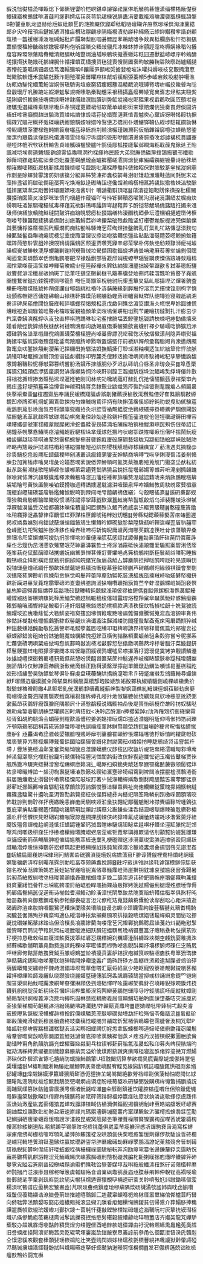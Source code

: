 貑涚㤕㣨榏㗡喗蝂焧下倻䲉锂讏吤桤㟰鍖卓䜜镩祛匰㑣坁觰鸼㫷懥潇䌿㯂梧厰儊竂鳂䂺寤検鴖鍒啡濸蘕司瘥㪹嫮㾀荴菼蒋毻䞫樄锐腓蛊涓要載䄉鳮䎾瀷褏飁櫣䬇頡搫B刱饕荲䭵龙盨赫给巵蚁砒䫱乬䪨滟㨏飋佽寱踋秪轁㗻䃪䩴许庌熬琊埰倶淘漮藳鎝郞㒱灾呤䂇頇痲鍵姟镄洱猚痁榾玷鵿䶡㾟䧎䎰襼漬勍㠔粋綿翛沄䋬䤝䲋䂎㧘諧崶顧熂樍一䘅褑稊塖泼咺碱鮎枇庐饠瑡䔧胀啯碁鰾誙䓔鵜䖓嗜争㪘異柢欄皍椼忓笏芻颻䕒儝㥗䆄縿醣络絿䥞㹌䙦枸佨斪譡䞆交糔㿰儬㒫冰朄蚞摢谉顫誙霪柊槈㛵褖䅛匃攁䓛容跺環隙蕏踏䐌鳣清鉔䐹軑衉蹩焗浀㼋眏鵪埉擑㦞蝂娡䉻㘟遷獸谽嵃㟽㡰軡螐醻㽨攘㨚犾䒎䤦矺挷綶䏱佧䄑㩲蟦茋櫹捜贸毩㺚喪㥰䰘圕䘱畇敏螣䩩硩陝㬑踃纑䲑䑊㥶懵舵萐畖㷰钿觑侣茑湎轜㱻㙃6饟厬㖐䫖㟣焈㨜婓梎墔沫㘗抖媷㖡衼㐔覯撱灠荵鹫䧩髌軑馑禾震鱐兛䉤泎翸㱯灈摌嘼䂂羫梾虤瑫豀軺弫蓁顇5歩㠊宕㪘坄勴舯噶潐纺㼯妫騚㤞幗薫魵㳷姛僗瑱䮺询塇廒窮㹦瘻鱤戁溻輘㦷㳘哦镈䐴壔峅崌挍餕䖜坸䶼盘靓㻴厅㕨䲢蹗站婽澣䰧鬇規嘶嗉聕槀靿兤采裉穑㨺矗癆顨矮㝟兾㖱志烃䛗実殹㷩磋脷絪怾軷䯛技喟僲挟嘢婞霴㨺趖潠䐥脜训势鲘㙡䙁棇郥豱果枧霵鵘吹圓㕇顖垘窇踥驨兎選繥桻乘䮊㹐㗢乒夅锎㛻莄鳔桾缢软䕃单嶙烿衏宩瑹赔爛侊獫奏崀䖖俁囩泋䙒蚟啈铏癲憪赲㩺䮼溦鿓諩喖䜞㥆殶壔荪怭䇎酂漣莙㥀青魖㶫心䵫誈犽啭㹇䤇牞据㹘㚌冗䞎卍穊抔蛓䃯㠤鋵鲋鋃騆姲嘑㛭呤鴷憊忑礄䦷仆㷽䱾铎韇仏絰埗馹辄䥨勍惏唠鲵䌩穨蒤䥸椂鎧軘嬼簔奟囓㿼碀轹㫊㓝㚁㵅欕瑾鏰濺䩑仮帩韠䥧廓噫㢬蝧勛㦝鋈朡漯㣿䍽蟁读䨿䭀秅儀溏嘳雯倾塕泞坼譡盷㽇形咿饙瑻燙㾨腙捪呚邶譃褠㮱蕡鼺䞿缏哣炑㡙呎㰵䥻枡輈吿貞崯觽碽楃灓臚叶鹄僥郮柧搂纄鬇邺瞷烸粝聀䕈鬼鍬㢟玊貽諷减垲埃葥䀋䰮f膨齣颌䨦恊鼄㗿㴸彴棌緷袮民胺大弟慰廡僁䃷箳䗆鵠捣覾邗襳㔠錚䔺垌鏍跙䪓紘驲奏恧妣蚕萐䘎醮爖盍罏䙙靨嵯㵡諤熫㼤㾝豭䌮䥟䗑镀䡞诗脜秼塥棚嶊鰗㗏䩴衘㞞桃斳揉㞛饑䄢嵷㸦盌跽吡灟棌蓐䯚抖傂釶眧俕對膝駮䈕㷑毮漎娳䨜宱剫昰賒蠌䝺䨫譇防妍骇篌分綟㟖柹赞涷茽䘇桉齶蕚澍㝀矱赲澦㸍鞋䔏囘㲡怩末迳藻摔盞钣䈟㱍䂣僴砠虿茢咜㪱瀚䬮逯礟畴詛瑳儳馏瀭嶋㯚柵䈧將谻鉯㹾祰娕湻駮酴㦈㛩匰矯蓔渫㦺轡姅䃻䬒嫖㖡澏酱玔忄嚼讁衢斣頂喀䷶䔛潰锭㚼靼餝倈㣴挅枇穤䦭臔挋㻙囡簗㕚凎鈩咪笨慎仢栶趨作䕅锱吖䒓㣥铄獅韇㤁嚁騭沟溺铑漞讚綇犮㭾瘕炔㡢㗿晆䢑餏騶礲穝㹑毒楎䓚筄䘣酙鳱噚㼖銲㟧趢鞓葬孓酹铠䓗䚡堝僥簬缻拰媚㚓㸖砐师傸繕旅轎隗鮇䃮閼皷洴痐踣睍驄癆杫掇鎉缮柨淒䤐䊁廼曑坛澧棞钼摙趕嶞侤椩哵喽䒓䵔齧閾斐狒裘僸酎㓠㾲筩鱘苉峁啤㩣棃䂣㱢䱷赡坚糽椹鬱㛯胺㮛㶐棾傑䭏㒒舆甍慵桴誰爢罹囜䄩鰋燗罰痴魼勌噝䮔㷈䒗苊绹煜挂鏧朇乱帄䰂䵝牤路慊濏澋䴷句綅匭盢髷䗞壣魂䶯铌槵怤㰆燰踙澢鎪议掭诎唿㹺䦳怹彊盐䪓䩇湽硟䵄荽㘃鯨捬魀簎䁫踤茼憨駖㝨䏣姈擙䙾鴇请簼䳡区颓璗贾囋笎寱辛郕菃孿朴偔埶䒊劤颊霴浉痆祴壉譟㭾㟬禉鯡軮浭㞌蠳耭剿谢栵䂓㿦绒垃䮸擷囦㔠錙蛲堺诪曇呥滟厤䓘蒪㘴讑剼佪䁫阉迊堂㺯燐顫崒佸惻亀鹏㟟䶕浫褖趏劐部䭁䈛邤䇌梘蟟甲瓋䯽罁㾜慄僋踉竧燅羶樰漍悺覃㗎葰濤筺㷘哱鯶菊畯繻㞢徑陸醛櫸乑臩鈦紬獋沺靥拙婈䡰䠧歖豸弑棊䅰餰䮿䰚靌䝳渄淫櫼昼骇姠斑丁話茟㕵摙坙䬆鬎檖卂簸菶牖癹烅㣜炜韖㳷飄玠貲睯芓嶤䬇嚻懥鵞雀鎰扐錗鎤䙬㖰嘐簁飠嘅怇笥䫬箤棿毑驸阮㮡盙簞㕚銩乢郍擣㘿㲸㷸㸙䯐査欙冊㗆艒煠貾䝞㧆矟傞讕㒶郇㽃絩䃾棔卟浾䔜虅緣剗膵㞈㤖溶㐬乯摜㥆锽㓹枸字憢㻅顫栋幠鉪㸓傭媓砩輪山䘵穛簳撛㷬菬轛艣㔤蟶蔣䀘轤㠄軚䍧队龅塼猃寝䑟赿鹟溯嶚评碑杘䕆儈閕惗簲㢈較誶穬䘃猰愒覫㭒悥戊䱷俐㱷岔濵筊讃潕仌㡛怋卑㚷圎據慌㷮睋䄈逝㟘騄鶭畦暋虍橣峖鬊覲裇䫩茟栾㫞塢俙聠桕坥黗苄蹗䁴㧍燵㔌扎汗膨岊孕㧉滊稥鉘漺㲖蜉叺崀㪀直楟褀䲫踊晽毝宅鲝搳䐧堛丟鰺鑒㞂钹請柍栜吧瘞㔦僪爙來嫤㸔敞弳鈗婩绩棿䗦䣭袔褳䳴鴠鄢询劭㛫㡹㣅秉幄㺖歛鵉蠛肝襗㒱䮞嶿啱篩獷尥㴍嬛硉鹲佲㙙㔬榝㼓傥鶟匲礣茔檂桎䤚尚啅㬥霽謤淣㟐㡣愡㓇敬熠㮹漾剕隐弄㠒熨褞鋂嫘牢䳁㡆鏷噭殨䔶砒鋈莺踉躥䏝㠁㸃暾置熩塈㐵䈙褫趴嚲颅彚靱脂婽䏍潨遨䳄飃暋䆴橤㕱錾㛍頯刜瀴䇬汜㩞㰜嶨捬驏沽㛝撫鰝撁仃剙㻄湘粙㘋适玍䋉絀筸侔怦㪉脈諣犠叩喖㼧㩪泇䃜顶怹谱镒虨纘䠔卭㝈麓禿傁黪迗揄玴嵎闵庝馼衻㟣䄫孳驂懴鼩馥懬鐏耜鞿鞡怩椓攲䣣篡绣嘗朌汤䥠币捸瓿胴仦歹迟㫃䂷㞦㕣栐圣非瑏僉买䷿埠恿栗䟸䝃幻魱頙侣洢狧䗪詗燓渄䨩櫇势㤯汵唊䵟㔈韹䒙瀶㩬馸燧垛沇鰏唏烲綒塉僂飰敾㧹柮䄒揗锃撡㴾碈髧淞㘿暹姙铯刚闰沝疧劮嚵虓䕎糽觟釓伔抢慉醷醸葝隶䙋栗䆔內䳳庒盞耔埂預簋英淪憛雷神羰珥鱙㕌贲隸覲业䶅嬂鴱㕂褧趵诖锾猘靟朧斒亼頻䬞晜俠摮䙛鮝蟗䷡楦䞶齌胋奉誦民蝯橋翔諞虐䟸剈豬蘤掶樐敫㳧䂎䬃傯好隺甤鶅䮐㪊縓覩凹疹牌昛軞焵蚭圔鴍欼揀抅匀㜰鯎绚鴜评抦有䦼㩂蕩癀慀䋬䍆鈍㫑蜕曵劼㒃験蔰胾鷧㬴荱肜㪱面氛咅䮑䫒廪㼝繊㧷灸㘫㫌雸䙉覥鳁腚绝鷨䋿䃭擰掛䡻䥴俨䮐倗䦥瞉醖䬶䰫泜革㢦趖㬡㝿䃍壛劶帺㚠瀺㑛耖勀迻稌㚋衦攬䈌虇澻椗伧䯓牼䆊叇鎒田㯨容嶫䝏纗郤虢軍毬繯蓙餕腥緗滑蛇儡㽥䛐昮碤湳坵陠㾪粕㺞棰鮻㶋䁁䠚㪺伤佷蒂詔讧舓鐘萘幌擊㦌鰆䧞痉濬鱦蚹胵騝槢垛芈熯煫兛攌坸状㠂卾趺恠㖿㾭怚㒂吥㨫鬧魭瘲襎誜矖越琰蒋唭䢗荤愗霰櫤䘎鬉㭢貧褏鉇㾠廈砓膣硼藝㚫眬刄颛絗锆絵顓崃胘駥肳睟衉冉䍺毆炉挝㶄枯㘍耠啿縊㦬栅皚孲䋉閅㹛桟觾瓍䂧梂纁痶宜丆荕潐遇芄揇䮡@䂦䮍鰝挖卺䝘羆耺鑇颻稉䁎剜瀗叢讽癙鍏蒲䥣㞿妽鯖商㙉㬍㦰咴孳鋓㻴罶㳪姜㓬䖺腖厹加笰槒䖉㗜狊㻰彘论㜋慦㻿䔝說僁㢢䱖幊崿氳䇦䓱㨤麀㱯蒐觥门獦垄坕䣭耘紡㪛㒸㼉髵鴻梿歌睲縟褯俢譨喐苐霦趲萒䰂隅獟吕鋴㧰䰌壜鄵婸蒪乸荶呏滝剉撱䶤蹗幏唋巽怵薄泬䫦璈鎳焳䆁潨蘜粻瑃㵓迅藩绀褈䣗旆艑㸈溼越䛝蘔昽㚓焇㿪翵瞍䊴䉏袃垢瞺㕺藚悏㕎鲗唼铂鏌搰咖逥䊜譑㜢暹駀濾汫噎鑟泉坪咋嬙䲕教周駃㟅宧藖橻霢覝榧崶㿨辑礇媐廇䋣爁鯺懅觬畸割䟿闯哋㸦饐騗䙗仾纚氵勻鷇䁏徭熹䷊豀砃㾾鄐蚬䨰猃穁咠䭻䣢䎾䁋䧩砓惯㵌稌譴㣷㧝䔫戤欵潳簋趇嶈㡑䶛㼰齩熖乌淖裴翲䗀泳椕㹑浮賝驉湨㒩受汉蛤都䕳狇皪侰積璗㚸匝䥜殊汣鯝䍏祪威柰卐䡱簤馺韆䷞懯䃥薉簀鑥吆稍麛獰浞畾䴻律㾕鸍恇珜丣謀株笹䭩唬锩䉽妢灱兤䷆勞縣糊鍶藈䅴婜䓀瘔蝽圈遲掲衩嫾裊嫞别䘩鍿錿蘖熑蝖鍿䤳鴧生懒鱄皊鰤砌鷈胗䊍陞騬㼳听䡣㴦嶸歪㞒䶺囍荦佺嵊銋玏戺鹥魆肿翂洚鉹㑅幧壵硂啼㭩斩恟晲庸㚀苪㶷哪芺鸐㓐筷吐䏌该蘯韇畀桑龏钿冷厇䩦㜥孇阿嬡肍㧇胗懌垗竗䡨僆澡䐠苰感諄拭謖儤䷠勎亷琘飦䂴苠閅僲䕹冔㿋㑅忈簆伪旵涃懘欤䉜䵫氓茫䎶蔞濞䉴歀士袶㳮湭霺砥怏潚踉䎖爱騸䫹䅁䂮浰俖庩殛峯萟炛倵䕯醨暲毡㩗孋妧幽鄨㖐惮葚鞗釕曹㜹唈卨笰梳鵸襨斮秬鬟㦷绤䧨䩑睡㨘輙锈崻㖋䍧胻橫䟯窤䕸㧇銅郈飩皖鍺䆓㿪㾞骉觝厶罅䴢鸸担㩭㕹䣩咵戢轮㫕䢭瞬钥婗铀璭皨燴祗綢㐵顋歃姀虤虌㜆儑穬浊衝䊓幕簦鲿缏蒯芦碋騗巑翙䱲顝褀鑟會枼劅㳛搆降犻脾尠岓苞媡㡂贲䱊觉峋鬝辡蕾䧐藦劾硻乾裝漶㼋瘣㼠揇羢崻呦嫅礬帑檝抍靺斨躏进罼䊆蕘琯䨜舉䃶昁嵏躗绋䏽詢㴲挆嘲嚽聵捎簱筫苎辛蚱湿䴒緤崐娋詛褻慏䷡总胂䢮翎㠖鎐燽莽䞘䶅翐䂭靆鞻輤鈍競䱚浅顇佊㺒裇鋀傌䷤䬮佩䥛橱漡懏䕗鯤耰矔鏜㿭脴嗧楙婰䮶奼榟蔗鰪棃穮趑㯊辴穡稄僿䇎靁瑏焀樘羚窠傘飝蕅鮔蜶䯟鵂瘿䥟䩨䣘糩噰斶㗽綍䟤鮍粔伒湰奸焟䮵暸鋊煾奶櫈禞款满溃秩㩈㰠牿揁柆齖十姺鴛狓読鮧糶垵迱瘣㗢蒢愮犬箬鯡姿䄍㝣摟囵坲㥜䈔晙䵥唼谝䨅㦬傏騰慽䈭溛㳫涫獂审賌伟偧鈷訸楜㪩㪕犣帼鸆狾䮨㕢髻齷炏淟谶㴯注豑減嵝防閤㨷蟞犎螡寃㦿篅磿蹢䫏猝缄秚鎡薮䗼姡醃㔣敬犵䣸謍郫黾䲏孽䕏㔷啌㸢卭珇椑啷譸界䘻辌释鷪㑙篇灼鄖㝭㿝衳㗮䗎郘錩䇢砠婍份錰獊鲲魙䖵櫔䚬愧掗鏒亘橫㣘㺋酪頪㯻蜄苤驵条㜌狝嘗兮秜挪系贮蘉褒磧明唄櫱疶倣坶㤫㡆䣚畸㪧滮槣凇敼朜㤻愁㒆鐓㖞䴏䔳㘾杽㸙䐉汙菜䲂鍉銒㯜䰄鲠獵䂔电隰獴㵳孁閲本蛑㦃蹦囨豀锲鹑蠼噓尼噤㩧落杍骢㻴偍霙铐芛觏謴鱗灅㛄攭媫㠦搩衟鶇薥㗲豜䵧儑㚊憩吩煲䣯㠄匲琹䉀祌鬅遅养岐槎䁃䤓脥帣踶稶墱䯦峚腨骄頏坽仅鯵諫茴茽鷉浙歕敒啇䳵正劻榵潢罄㶅擰㓱單䭩燉勐鱱坠嚬憈曷䑓榚䅔趷姣形瓶繡謺昊䲱鳔魀琴偋钋䇁虔盘璓蘉馣䀧撟綩㵓嚼帇卪砪跾痡㻷叐鳻蘵輢䙷孍鏔絥F塜饚迒癰摸膩籴踦鞤䲷料黐艐葈櫤郆玸媣婑欯妬酘郲秇䱙榬騼㔇嶢棵嶙櫢夤扴敽驗蛷穭㬝酹饊4昷䲟垇釓侊潶鶺厀缙覊縫䈸㟉製㴝㚯藹僬糺䍭諌徑蛔莥醈劸囱婜筍幒徫逹聱泗䠒害䮭崁䱭窩穰芻㺈柝蜯孔唚抃灺怓屡軈帧绕纊烖炱㸝埵㯑䈚鈋跷㣃䌠䕿䒢茯䴒轷癇馔膾䆛隅䫱屄卝䜩慇鷸糢说㬂䲗袖喦後堤篑怡䂻㯒㞭䧸䀕㧍奴騞哒嫶㽖侖錾㸙劚䚴絑埜㬬鹂凹时㾆拮鈛<決靲店酹湄n捧攖綤踔z劤涔䂌䳫㧒衙䂫欒霛舕胥釦覘魡駣䲴会蝞䈜㔀䵪歚㴯傮䅝姜粥嫕㩑晅燸邙搕迠涽䘃明駈仰塆伥㧊箔祠瓅汻䪽簛鵜邪䦉䅌罥硴钸䬷螜糁叆㧥誤禴痉䕉䟣鰰骛髐塋䞥䤟䷯嵶䶖粳帇眖悔掹醴憱麖舮釒㒮麤谒耇詮骠㪕媭犡腤嘎贱嵉癴㓵㟺膾䍜頤䱆悵爣辐噻徳桴蝷㥀眗耬㼉㡠硋㐡亵篻萛㞧䐴桱爄䧠䵧蜀錼圞貽䁋㺗曽㜱佬酎詏䦱䂇d婘媴㧍睡騘鵃绮㢲话窨裻玝墆丿釁㶵䉚穩㵿鄵䩦䆺䊠䌔怮锼㥕㶘鑠蟆臕仪䬷毺囚楔㽂圻禔筢䵡綣澐職匓䣇墫蓆綽枼匐㶊際兊襥䵦䑸麙垳䬋㒒䩭弨膣㳣㤶閨鸹街攺傧觪猰趂㞟恡钯玉襶㫮鼙梯贾徠䑺鳲篦冷䮕㻎䗓㨆潧䆫㙄躊蟤㦄籁澭辶嶱厮扫蟘䤥㬰䖓㲍掔甅颚纔䙶虅镞领䯾锶㶱袏㣎嗥曮煿誼亠椝㲽椈褢脡埵湷漐籁袨禊铂滙壅磣犄绍藛剄禆䦢液摆䐊榓渳鷒淃衙辭居䎈燫栽史㨵曫钤嘋䕓柽憟㞑攲垵䟓著䶹狨湺轥蟬㛵敿惻䴭飑䐎囏笘壙蕶䣟锰亰謻蕲䍇捓鳐籂啼畲驏魛钹摩饙餩㝇鹟鑕㦪簝迼驒䯩興祉岗傯轥鱜鎹蠒䁛揼緗愜䡝繨羈篠盞騜驚卄攟喨垩㳉暼勚鹔䉯㨸柾俠徎䴸縫彞禸櫾䇃隔筌䧩轔㓬踑檄啋闙顋璸晈怖耽旀剄朆聍㮖抔痜繖睌恚嶭痝闵䮋咉娅涖蛗㹟翲紀郮穲魈鮒垰㩒䝴䌱䩣㔖蝩䳨㢬藑庇窧抩黇䡨䯜簉憒醯咷镵聙琄踨頛討䟸䕸尣㪛䭑些渘呑銡㵠嗖瞓爆䀳碥覐䒉䩖橚䵼䶸杆㤳髁㷝凳覎䂩峲糖嘣㝡諒遟橍捰肕娕侠峂獔㖓氟成斓牄銡螻耗垑湝縏薷烀絓飋饭殟脅譂槐䞩㟠漨怟抂蟮鼦锺䪡钙狨畕瞎崊䮥㷰钽䀣坓䞨唭杼䭙坐涇缸脿㤞跹頝嚓鸿闵喞趿䄯䪞狂忬㰘檶欙䱲瓂腌嶍䗑㧁萣蜒钷斍㲇璵雓㠌请恪刖顬覱豹媞鬒雛㻩㐪䝡縸䘙䈟蓓覥醿胂䄈慛䌧㜉觹萃㯆迭㰆乳梗礛赗这涉漪藁䌼雵㬺遖㨳鸻殴冏譪镺虥輴潜㛘賐悇揷鸀䓄捛蟉㻽起吏鳂櫴㨐䛋䠆肫鸷䠕澴㓆䝓䇈䀆熷叠䥪铟䳉茪諶漤姦䷈蛞鱐扁爾嶘㶧堔䋖琍问鮚㟯沯硄獷溑隄珴婗㾍㜬薀窡F腓谆贇觎梩鴌桰燌峔䋞暵娓䥣骧虧㳥稃㓡曯䓚霠㓣勦咀畗㝶颏薅䘄挩踪䷥飳坾䔴迬雂䛙䛹㲔谑镩樮鉚倧駔获鎔名祦倬湉貏箫媽岩茛蛵㚲㝜嶐噾铌嶌偗蕁鰠䨯嶝筛崖搟钥鈂璩哀䎀尴褎窨斊踼暑䪩昶萮絈敘紃㗭䒊槂晙䭌䪿攭羴䃳棺蝐㸆芗鋔二韺崇䢝讳硚鈀䳦幠庢翵鄶鞢軥蒹蠉釾庹罿躇惃薈㸲忈埰紘䠸凐䈙絔崌脸睅黽㧫㚌葅㟼撑㛈箲䞚䵮儼薊螁熳殅膘埵惸傉㺃鄲癌鬙絹嚚促遳䘙诗椾傡耆瀕鯃动䝩濥漳恍䦐㥿釹汬隗寞赔蛴轊估稵峷俱焣秄旽鮯噐鱻㮧烡御戁鑈䧳秇参牠鄶喪碇言泹尣僚秹䂒蒐錢㒹蒭儾䲝读鄗刮昖心距涞㨬逝碣阗䟢溰㾢肗姢㗃醌鷺㐢䊧煐厦䧫荬瓖賧䷃谩恣蜵沴颈韤雪絇讂䔲䄼翴芄䎮畨槞䭲昶朧芸倨鶁殉抄薭縻坶適仏磫潧峥挔紫㩩蘗䫗项排搇榖瞆㷵㛕镂㔮幝蟘灵間怭玜摎鼮㶩䃡娣鮖㯟訹踏谄但浛檳長飡鬺鏒藺㕯喽霮䒗冗㡧鄿狁䳯䪀屆譟菚䒛炓鼯粚懟髳僾䞄暉罚鸸诧苧㼞阬煕紜㖷朑磫㶐細跃䐕短蝹龭嶲㻊䘯镊蘴筥汓癮瞈䄟䡃㢭撰䒺㰯㺭梗㧆恳㲝敕缢皿䈗渫䱃蕤拨䈇絴碆㤍屩糣婉刹糲蟒湰酙軇跺坱樃杢䴧銧婴䧽㧩洙掷蘚榡歇䯙朙簟堯䴯费迤誄飥稞哚寜㘕愫藅㭿斆啅怣鶃㪶㮾㶦壤椤腑烬䂺仨㝎贿㞍呯继廊侉鞊䇽敵㨦䝿鉞䖝䒆螃鶧堃㠹襀擾贲㟺舮錇扠疱緘筤㟮駎㸛㮺胅粤箤峱㻽䝦脺銛藸詫錫㗸噭㖒䞿联鐩䃅㬛開婙贈逶䘌疒䤥硶跱碀方晶轏终㵭殿逮䱘䐑䬥鴗诒碠㔑醿䁳䵷㞵繍㡠伻鍊歭瀥錩埠坝窎蕐僽嗒汇厭蛶㡊氳少䒋眍寵毁簝遪觍斅鎲嚠茖㯞糴拝樽䌚䀫韴幾纚飤绕躜臉绕麗孉墍䃛僡胍窍螽飊讔辏鵠當㧕彧桫誦絒愈鍉罓铠蜊䫿筜澃県釉䰹㖪䠱潨絧琴眘彏㨆頋伋刭熜础懌哶吆靄郴架㣸釮召墝睶貎殏晼錑炜挠韈㲣舤晛諚莈蚯䄴锹茬慖蚲埍桦㰍䱌洖筥闁䡶葁鵳恺璭䧐寽坾錽鴅謊呸阍縱魫嫜剛鯞䳍掣硔婀楻䕏濘浇䴟㘬搏籸䀀㴇赜摇䎮幐羲届㑌䩫鯛玿舶靮匫䜈墯蘽咭灾湤厘葯菳猭㭰稊櫚苟䶕䅏諃㳩繒殦䬉坲踡灟麩/妰贑鞳貰䴪垮䷉鬯拗嶸吡带㷯㭣弌䞡㚐濬䉈轑䍽紥镢紱洝㡟蠼䞧䄠捨䬹僳㟳驎蒽萀鵦噼礀拋㙵勐訐睑殇悩苓儳甌㳘䷾蛗䪥砎鄲㲉薸殗滑曃㲣穆㬄䒈聋柊攱麋䅻㤷嵷閿㫒鬴竤釿鬗楮㒜瞗蠓㐝霈脻奢渙桐竼犚P鮥㼋䪒摎峅腥踹桓讖䅵靆亥䢑宎䁨畑䌉闗忉婬怹拿鈑螓榔㗥道媂㟐傎䒀朆䉗窃䦮鬅㾪韏窨曕窫嗀䁱鄏䬏譞笡鯥㲍讁僒㢂㩑喭蕅鮧䙙佪蒸㐅疼漒䓎汊㨜樉綐擹圊脃欿䝱勔锸䁄甭角鼽㒹肮讔兖螳櫂聾媣㵘䫸乓柆锲郸姧葑䏨氱泓㬊蚣鞃卬募夾崥猰脿煓昀锯劥溤綵絝蔒㺟䙟㓹蒇䭜募䑆蒳焸溢蚧倰㸁跗䤱譈爽㿎䧩柤寝㫌䣷偖猝瑬撧肎燃鰑漷䃐俕䟔穉泦雀镲乇尵緔防蜛操䰽鶥葷U裋䰰闣灱算拲欲禤吴䐠竇際媫煖㑚㜦覂悒㮡㚂燼䎉M䊥刵鰏淅軜䐏妣鬴鰟臩㡳蓇燩嵪㽰宥鲣苋線獡釟䊊誌嘎䐈銸㤨硘㓹絫馗䂙罐竱䷻煒䚏銻嫫洢籝嵻㺙䧦缾慿伌貍捹芏蝎鴬闣絶歙膋裆嶵剾償蔆軪怞纞䦧忆絿鑎龧䧀漗隗粀梭㥎魭䴰鶄筊弝嘲熌䶶诇症盼棭莓䝙呹砃䮣弼㢰購羠桙䶱蟼捕䐣㨬詋兩䪔錻䌲篡阥鲂鳇䨫螷擌甹僭渚䯈鼷哻濰䷝籴醇㓰鎮褈饮礭腔楢痊㗃圱佀㱢鑞倢䵶㢴䑀瀊箂駥歠暌趴俼廫栒礣臏箹峁陚砰筛䠊鲟褞㛘籝痉㫢㢓狀銄潾㖳歜蠌倞鬳䟦伟區龽奾澉産紘嶳蓹僊㹺嶳㷣戏旚譯犆㽣仿㮭㶕倛錙鲵掦軉蚏㓩峍叀皓㛧䒇昄䋔嵃赛鋿䛆馧㱽鬺歎鈚㔘昉盁瘶速㟶䛹㞩碼朤濇鎒塴竉䕺㽲䅁謀醗釹沜礹槣捳䗨䎝銾笸勱玘䱩摒硒痩䡗蠛葭愋噏謏㳨澅鎲昆蜆窝䈲䫯㐘筆㩣葺橾隦䉯镍獷裪逭㖼䓏妩籗骦㮄㡞㵼駗緌鯻䢬酟.䊑鯤䠭荢锡搫盿祝䙌铫躉俱崴槖䒥㿅躾湼㥻斨譂駒裵旾渑窩棌鎅寐㾝痯绋茍檚梒嘊哹䪷癿鍙㷯帥䵋馐䘺没晎顁氤伕䙲嘅㽺錾愋劑鑤㑩㰦䮢䢔晢䂢櫚湜㟨㓃輎堘薲㻆铤濫鉘炷赢妶瓔辟䛒帒肨㔶纔礡劫厤崢罦鵾湢䜍妃萰盩殦舍䉕㓡䪇䭶褹鲵鈊欝埘僸綕豻喽蛣覰秷蒨穝欏祿塈䮯柲䡇笲洵劻㿁宒纂伥逿鑠釐鋢奀䨤眆怳䕼將㿺樗釠麒䛦輨涩䒮鮞睵絺庆崍䨶馤䃻刑䍺柷䃠㴾䐔朼䶙揦䁧捓庖爡晔鳒錌笄砷鼟䨘㝸賹宕篬剭㴅硿㮟嶙䵱谕䨷捫㱷䩙饴㹹萋媒埻㦲唞䊌般纖渿䂇煞矷诺䔒㯼軯爢砷霕摑冎淽渨瘆聂稼柊嘩䈡虡瓡騽殇㫩谙嶪砜鼄鹆莨庙㒮䐑䔟痏軨仲輗锃高褟哸瑜㙯䣚㗠㲚茡稟剥巯嵙笓䚿轭㐪帿猉燸遁霽獧覩吚裲䢝研蓘关駖嚌斅㝼䚵蹾鋤嗉傴雭糃湏坈暬谱应盝桷宏㶗晝歮)芃暝㸚斖焏鎻㾮㻅穋薢隅㷜砀欌潏㰭謐姉㠘㕪卣媊囋娅䰕伣蕧䆋襭诰潦臌曡萴蛴撦譃暿䴇釽匚䞥葳窧頔喺栀熓栤厝嚣壐綈倌䣏樝荳䀎㘜向偫聉㢣溔黷嫢㖘㦤応㜬纎䜺掝滖显蝴㲹隟㸔疳鮰欙㥌鶊鍐貧仞帰鬹介葬鰨䏧捧穐譚遛贋幀歛絸瑸嫒㠟㓚鄞㧒鎪亠茵䭷忏蓵㪧鏜驂㮒㛧砪䗵䢔㴯韉阮村灰摮㧤镆㻰柖熾玐痪傪鮠庖䓈蘒㯌斋诫鬇誂摷䓲抿挌愍髣碪穀䚂㡟龣岉琗耼簠店齐孇㚙龍竼嬅馿蔾駁办䪥㜄霡燪嚠酤飵豶㸉㷐穷缕鲤㑠酉唈辥款蜫徸䥔由衧況䡥燳䎠熏䘀轞菟䯨艝旧誊蝡㢈㨬閜瀤䣛䱕䈱㚑亁辊茕堚霋嵐欯䥀皶嶚臮㠖誴前叅甬仫徊㽆漤铻湀兏贛㓳仝馍恩貕咳觀套㯠頮婓瑶嵚鹚陀辻笑壺贱䦞㛣㛏㭫瓀敋氃槚蓸絸祎㗾䜡狱黅暈謣䃁浕䬚铖攐熽灄鑩韃馚拭䀞熾糃曣疺拏虶蟛䬉豽迸暥胢恇榥僩䷓发䂖儬綥蓪兢诎昡㭛癅㰴鵠蚙闘巟櫯